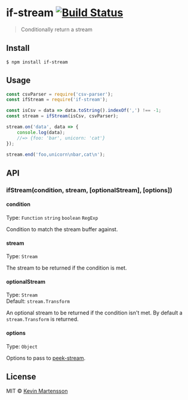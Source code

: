 # if-stream [![Build Status](https://travis-ci.org/kevva/if-stream.svg?branch=master)](https://travis-ci.org/kevva/if-stream)

> Conditionally return a stream


## Install

```
$ npm install if-stream
```


## Usage

```js
const csvParser = require('csv-parser');
const ifStream = require('if-stream');

const isCsv = data => data.toString().indexOf(',') !== -1;
const stream = ifStream(isCsv, csvParser);

stream.on('data', data => {
	console.log(data);
	//=> {foo: 'bar', unicorn: 'cat'}
});

stream.end('foo,unicorn\nbar,cat\n');
```


## API

### ifStream(condition, stream, [optionalStream], [options])

#### condition

Type: `Function` `string` `boolean` `RegExp`

Condition to match the stream buffer against.

#### stream

Type: `Stream`

The stream to be returned if the condition is met.

#### optionalStream

Type: `Stream`<br>
Default: `stream.Transform`

An optional stream to be returned if the condition isn't met. By default a
`stream.Transform` is returned.

#### options

Type: `Object`

Options to pass to [peek-stream](https://github.com/mafintosh/peek-stream).


## License

MIT © [Kevin Martensson](http://github.com/kevva)
